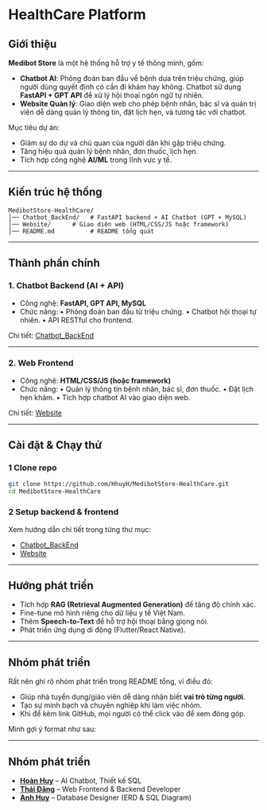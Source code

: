 # HealthCare Platform

## Giới thiệu

**Medibot Store** là một hệ thống hỗ trợ y tế thông minh, gồm:

* **Chatbot AI**: Phỏng đoán ban đầu về bệnh dựa trên triệu chứng, giúp người dùng quyết định có cần đi khám hay không. Chatbot sử dụng **FastAPI + GPT API** để xử lý hội thoại ngôn ngữ tự nhiên.
* **Website Quản lý**: Giao diện web cho phép bệnh nhân, bác sĩ và quản trị viên dễ dàng quản lý thông tin, đặt lịch hẹn, và tương tác với chatbot.

Mục tiêu dự án:

* Giảm sự do dự và chủ quan của người dân khi gặp triệu chứng.
* Tăng hiệu quả quản lý bệnh nhân, đơn thuốc, lịch hẹn.
* Tích hợp công nghệ **AI/ML** trong lĩnh vực y tế.

---

## Kiến trúc hệ thống

```
MedibotStore-HealthCare/
│── Chatbot_BackEnd/   # FastAPI backend + AI Chatbot (GPT + MySQL)
│── Website/      # Giao diện web (HTML/CSS/JS hoặc framework)
│── README.md          # README tổng quát
```

---

## Thành phần chính

### 1. **Chatbot Backend (AI + API)**

* Công nghệ: **FastAPI, GPT API, MySQL**
* Chức năng:
  • Phỏng đoán ban đầu từ triệu chứng.
  • Chatbot hội thoại tự nhiên.
  • API RESTful cho frontend.

Chi tiết: [Chatbot\_BackEnd](./MedibotStore_Source/Chatbot_BackEnd/README.md)

---

### 2. **Web Frontend**

* Công nghệ: **HTML/CSS/JS (hoặc framework)**
* Chức năng:
  • Quản lý thông tin bệnh nhân, bác sĩ, đơn thuốc.
  • Đặt lịch hẹn khám.
  • Tích hợp chatbot AI vào giao diện web.

Chi tiết: [Website](./MedibotStore_Source/Website/README.md)

---

## Cài đặt & Chạy thử

### 1️ Clone repo

```bash
git clone https://github.com/HhuyH/MedibotStore-HealthCare.git
cd MedibotStore-HealthCare
```

### 2️ Setup backend & frontend

Xem hướng dẫn chi tiết trong từng thư mục:

* [Chatbot\_BackEnd](./MedibotStore_Source/Chatbot_BackEnd/README.md)
* [Website](./MedibotStore_Source/Website/README.md)

---

## Hướng phát triển

* Tích hợp **RAG (Retrieval Augmented Generation)** để tăng độ chính xác.
* Fine-tune mô hình riêng cho dữ liệu y tế Việt Nam.
* Thêm **Speech-to-Text** để hỗ trợ hội thoại bằng giọng nói.
* Phát triển ứng dụng di động (Flutter/React Native).

---

## Nhóm phát triển

Rất nên ghi rõ nhóm phát triển trong README tổng, vì điều đó:

* Giúp nhà tuyển dụng/giáo viên dễ dàng nhận biết **vai trò từng người**.
* Tạo sự minh bạch và chuyên nghiệp khi làm việc nhóm.
* Khi để kèm link GitHub, mọi người có thể click vào để xem đóng góp.

Mình gợi ý format như sau:

---

## Nhóm phát triển

* [**Hoàn Huy**](https://github.com/HhuyH) – AI Chatbot, Thiết kế SQL
* [**Thái Đăng**](https://github.com/TdDangxkus) – Web Frontend & Backend Developer
* [**Anh Huy**](https://github.com/Sindy0711) – Database Designer (ERD & SQL Diagram)